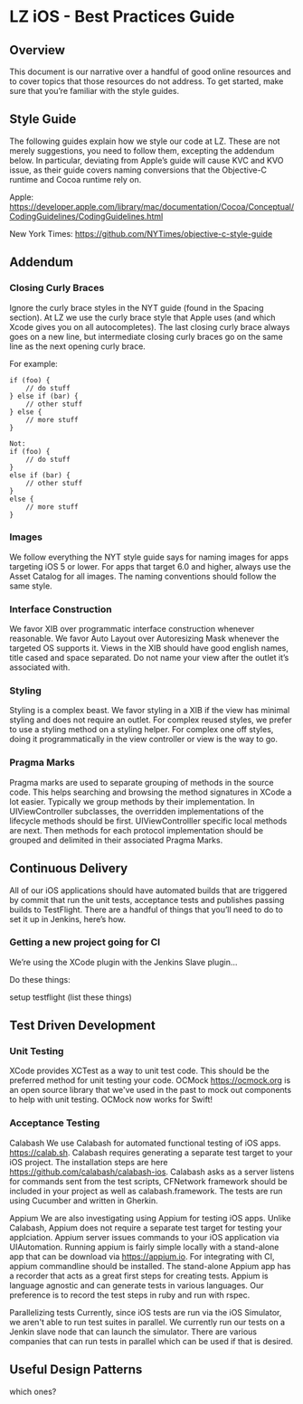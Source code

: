 # LZ iOS - Best Practices Guide


## Overview
This document is our narrative over a handful of good online resources and to cover topics that those resources do not address.
To get started, make sure that you’re familiar with the style guides.

## Style Guide

The following guides explain how we style our code at LZ. These are not merely suggestions, you need to follow them, excepting the addendum below. In particular, deviating from Apple’s guide will cause KVC and KVO issue, as their guide covers naming conversions that the Objective-C runtime and Cocoa runtime rely on.
 
Apple: https://developer.apple.com/library/mac/documentation/Cocoa/Conceptual/CodingGuidelines/CodingGuidelines.html

New York Times: https://github.com/NYTimes/objective-c-style-guide

## Addendum

### Closing Curly Braces
Ignore the curly brace styles in the NYT guide (found in the Spacing section). At LZ we use the curly brace style that Apple uses (and which Xcode gives you on all autocompletes). The last closing curly brace always goes on a new line, but intermediate closing curly braces go on the same line as the next opening curly brace.

For example:
```
if (foo) {
	// do stuff
} else if (bar) {
	// other stuff
} else {
	// more stuff
}

Not:
if (foo) {
	// do stuff
}
else if (bar) {
	// other stuff
}
else {
	// more stuff
}
```
### Images

We follow everything the NYT style guide says for naming images for apps targeting iOS 5 or lower. For apps that target 6.0 and higher, always use the Asset Catalog for all images. The naming conventions should follow the same style.

### Interface Construction

We favor XIB over programmatic interface construction whenever reasonable. We favor Auto Layout over Autoresizing Mask whenever the targeted OS supports it. Views in the XIB should have good english names, title cased and space separated. Do not name your view after the outlet it’s associated with.

### Styling

Styling is a complex beast. We favor styling in a XIB if the view has minimal styling and does not require an outlet. For complex reused styles, we prefer to use a styling method on a styling helper. For complex one off styles, doing it programmatically in the view controller or view is the way to go.

### Pragma Marks

Pragma marks are used to separate grouping of methods in the source code.  This helps searching and browsing the method signatures in XCode a lot easier.  Typically we group methods by their implementation.  In UIViewController subclasses, the overridden implementations of the lifecycle methods should be first.  UIViewControlller specific local methods are next.  Then methods for each protocol implementation should be grouped and delimited in their associated Pragma Marks.

## Continuous Delivery

All of our iOS applications should have automated builds that are triggered by commit that run the unit tests, acceptance tests and publishes passing builds to TestFlight. There are a handful of things that you’ll need to do to set it up in Jenkins, here’s how.

### Getting a new project going for CI

We’re using the XCode plugin with the Jenkins Slave plugin…

Do these things:

setup testflight (list these things)

## Test Driven Development

### Unit Testing

XCode provides XCTest as a way to unit test code.  This should be the preferred method for unit testing your code.  OCMock https://ocmock.org is an open source library that we've used in the past to mock out components to help with unit testing.  OCMock now works for Swift!

### Acceptance Testing

Calabash
We use Calabash for automated functional testing of iOS apps.  https://calab.sh.  Calabash requires generating a separate test target to your iOS project.  The installation steps are here https://github.com/calabash/calabash-ios.  Calabash asks as a server listens for commands sent from the test scripts, CFNetwork framework should be included in your project as well as calabash.framework.  The tests are run using Cucumber and written in Gherkin.  

Appium
We are also investigating using Appium for testing iOS apps.  Unlike Calabash, Appium does not require a separate test target for testing your applciation.  Appium server issues commands to your iOS application via UIAutomation.  Running appium is fairly simple locally with a stand-alone app that can be download via https://appium.io.  For integrating with CI, appium commandline should be installed.  The stand-alone Appium app has a recorder that acts as a great first steps for creating tests.  Appium is language agnostic and can generate tests in various languages.  Our preference is to record the test steps in ruby and run with rspec.

Parallelizing tests
Currently, since iOS tests are run via the iOS Simulator, we aren't able to run test suites in parallel.  We currently run our tests on a Jenkin slave node that can launch the simulator.  There are various companies that can run tests in parallel which can be used if that is desired.

## Useful Design Patterns

which ones?
